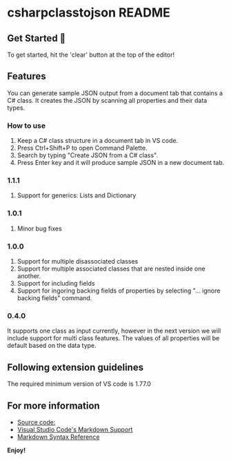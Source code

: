 # csharpclasstojson README

  ## Get Started 🚀  
  To get started, hit the 'clear' button at the top of the editor!  

 ## Features
 You can generate sample JSON output from a document tab that contains a C# class.
 It creates the JSON by scanning all properties and their data types.

 ### How to use
  1. Keep a C# class structure in a document tab in VS code.
  2. Press Ctrl+Shift+P to open Command Palette.
  3. Search by typing "Create JSON from a C# class".
  4. Press Enter key and it will produce sample JSON in a new document tab.

  ### 1.1.1
  1. Support for generics: Lists and Dictionary
  
  ### 1.0.1
  1. Minor bug fixes

  ### 1.0.0
  1. Support for multiple disassociated classes
  2. Support for multiple associated classes that are nested inside one another.
  3. Support for including fields
  4. Support for ingoring backing fields of properties by selecting "... ignore backing fields" command.

  ### 0.4.0
  It supports one class as input currently, however in the next version we will include support for multi class features.
  The values of all properties will be default based on the data type.
  
## Following extension guidelines
The required minimum version of VS code is 1.77.0

## For more information
* [Source code:](https://github.com/AkshayRaut1321/csharpclasstojson)
* [Visual Studio Code's Markdown Support](http://code.visualstudio.com/docs/languages/markdown)
* [Markdown Syntax Reference](https://help.github.com/articles/markdown-basics/)

**Enjoy!**
